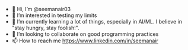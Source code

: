 - 👋 Hi, I’m @seemanair03
- 👀 I’m interested in testing my limits
- 🌱 I’m currently learning a lot of things, especially in AI/ML. I believe in "stay hungry, stay foolish!".
- 💞️ I’m looking to collaborate on good programming practices
- 📫 How to reach me https://www.linkedin.com/in/seemanair

<!---
seemanair03/seemanair03 is a ✨ special ✨ repository because its `README.md` (this file) appears on your GitHub profile.
You can click the Preview link to take a look at your changes.
--->
